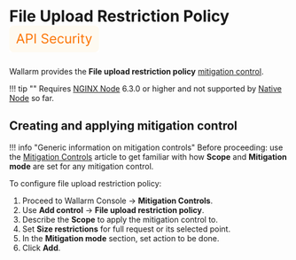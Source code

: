# File Upload Restriction Policy <a href="../../about-wallarm/subscription-plans/#waap-and-advanced-api-security"><img src="../../../images/api-security-tag.svg" style="border: none;"></a>

<!--intro TBD-->

Wallarm provides the **File upload restriction policy** [mitigation control](../about-wallarm/mitigation-controls-overview.md).

!!! tip ""
    Requires [NGINX Node](../installation/nginx-native-node-internals.md#nginx-node) 6.3.0 or higher and not supported by [Native Node](../installation/nginx-native-node-internals.md#native-node) so far.

## Creating and applying mitigation control

!!! info "Generic information on mitigation controls"
    Before proceeding: use the [Mitigation Controls](../about-wallarm/mitigation-controls-overview.md#configuration) article to get familiar with how **Scope** and **Mitigation mode** are set for any mitigation control.

To configure file upload restriction policy:

1. Proceed to Wallarm Console → **Mitigation Controls**.
1. Use **Add control** → **File upload restriction policy**.
1. Describe the **Scope** to apply the mitigation control to.
1. Set **Size restrictions** for full request or its selected point.
1. In the **Mitigation mode** section, set action to be done.
1. Click **Add**.

<!--### Mitigation control examples

TBD

### Viewing detected attacks in API Sessions

TBD-->
